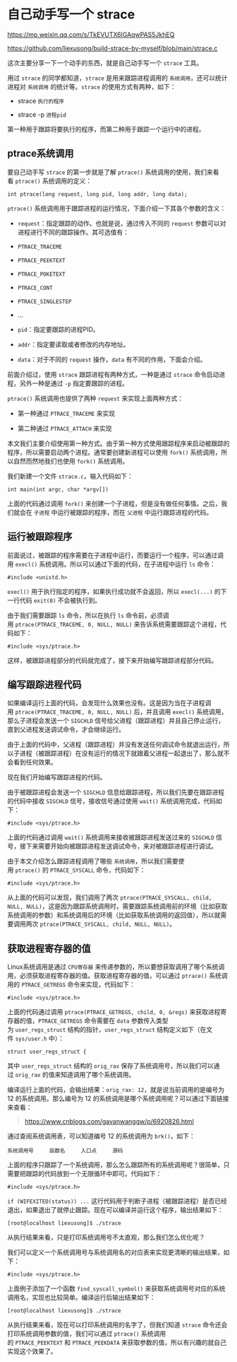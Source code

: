 # 自己动手写一个 strace

https://mp.weixin.qq.com/s/TkEVUTX6lGAqwPAS5JkhEQ

https://github.com/liexusong/build-strace-by-myself/blob/main/strace.c

这次主要分享一下一个动手的东西，就是自己动手写一个 `strace` 工具。

用过 `strace` 的同学都知道，`strace` 是用来跟踪进程调用的 `系统调用`，还可以统计进程对 `系统调用` 的统计等。`strace` 的使用方式有两种，如下：

- strace `执行的程序`

- strace -p `进程pid`

第一种用于跟踪将要执行的程序，而第二种用于跟踪一个运行中的进程。

## ptrace系统调用

要自己动手写 `strace` 的第一步就是了解 `ptrace()` 系统调用的使用，我们来看看 `ptrace()` 系统调用的定义：

```
int ptrace(long request, long pid, long addr, long data);
```

`ptrace()` 系统调用用于跟踪进程的运行情况，下面介绍一下其各个参数的含义：

- `request`：指定跟踪的动作。也就是说，通过传入不同的 `request` 参数可以对进程进行不同的跟踪操作。其可选值有：

- `PTRACE_TRACEME`

- `PTRACE_PEEKTEXT`

- `PTRACE_POKETEXT`

- `PTRACE_CONT`

- `PTRACE_SINGLESTEP`

- ...

- `pid`：指定要跟踪的进程PID。

- `addr`：指定要读取或者修改的内存地址。

- `data`：对于不同的 `request` 操作，`data` 有不同的作用，下面会介绍。

前面介绍过，使用 `strace` 跟踪进程有两种方式，一种是通过 `strace` 命令启动进程，另外一种是通过 `-p` 指定要跟踪的进程。

`ptrace()` 系统调用也提供了两种 `request` 来实现上面两种方式：

- 第一种通过 `PTRACE_TRACEME` 来实现

- 第二种通过 `PTRACE_ATTACH` 来实现

本文我们主要介绍使用第一种方式。由于第一种方式使用跟踪程序来启动被跟踪的程序，所以需要启动两个进程。通常要创建新进程可以使用 `fork()` 系统调用，所以自然而然地我们也使用 `fork()` 系统调用。

我们新建一个文件 `strace.c`，输入代码如下：

```
int main(int argc, char *argv[])
```

上面的代码通过调用 `fork()` 来创建一个子进程，但是没有做任何事情。之后，我们就会在 `子进程` 中运行被跟踪的程序，而在 `父进程` 中运行跟踪进程的代码。

## 运行被跟踪程序

前面说过，被跟踪的程序需要在子进程中运行，而要运行一个程序，可以通过调用 `execl()` 系统调用。所以可以通过下面的代码，在子进程中运行 `ls` 命令：

```
#include <unistd.h>
```

`execl()` 用于执行指定的程序，如果执行成功就不会返回，所以 `execl(...)` 的下一行代码 `exit(0)` 不会被执行到。

由于我们需要跟踪 `ls` 命令，所以在执行 `ls` 命令前，必须调用 `ptrace(PTRACE_TRACEME, 0, NULL, NULL)` 来告诉系统需要跟踪这个进程，代码如下：

```
#include <sys/ptrace.h>
```

这样，被跟踪进程部分的代码就完成了，接下来开始编写跟踪进程部分代码。

## 编写跟踪进程代码

如果编译运行上面的代码，会发现什么效果也没有。这是因为当在子进程调用 `ptrace(PTRACE_TRACEME, 0, NULL, NULL)` 后，并且调用 `execl()` 系统调用，那么子进程会发送一个 `SIGCHLD` 信号给父进程（跟踪进程）并且自己停止运行，直到父进程发送调试命令，才会继续运行。

由于上面的代码中，父进程（跟踪进程）并没有发送任何调试命令就退出运行，所以子进程（被跟踪进程）在没有运行的情况下就跟着父进程一起退出了，那么就不会看到任何效果。

现在我们开始编写跟踪进程的代码。

由于被跟踪进程会发送一个 `SIGCHLD` 信息给跟踪进程，所以我们先要在跟踪进程的代码中接收 `SIGCHLD` 信号，接收信号通过使用 `wait()` 系统调用完成，代码如下：

```
#include <sys/ptrace.h>
```

上面的代码通过调用 `wait()` 系统调用来接收被跟踪进程发送过来的 `SIGCHLD` 信号，接下来需要开始向被跟踪进程发送调试命令，来对被跟踪进程进行调试。

由于本文介绍怎么跟踪进程调用了哪些 `系统调用`，所以我们需要使用 `ptrace()` 的 `PTRACE_SYSCALL` 命令，代码如下：

```
#include <sys/ptrace.h>
```

从上面的代码可以发现，我们调用了两次 `ptrace(PTRACE_SYSCALL, child, NULL, NULL)`，这是因为跟踪系统调用时，需要跟踪系统调用前的环境（比如获取系统调用的参数）和系统调用后的环境（比如获取系统调用的返回值），所以就需要调用两次 `ptrace(PTRACE_SYSCALL, child, NULL, NULL)`。

## 获取进程寄存器的值

Linux系统调用是通过 `CPU寄存器` 来传递参数的，所以要想获取调用了哪个系统调用，必须获取进程寄存器的值。获取进程寄存器的值，可以通过 `ptrace()` 系统调用的 `PTRACE_GETREGS` 命令来实现，代码如下：

```
#include <sys/ptrace.h>
```

上面的代码通过调用 `ptrace(PTRACE_GETREGS, child, 0, &regs)` 来获取进程寄存器的值，`PTRACE_GETREGS` 命令需要在 `data` 参数传入类型为 `user_regs_struct` 结构的指针，`user_regs_struct` 结构定义如下（在文件 `sys/user.h` 中）：

```
struct user_regs_struct {
```

其中 `user_regs_struct` 结构的 `orig_rax` 保存了系统调用号，所以我们可以通过 `orig_rax` 的值来知道调用了哪个系统调用。

编译运行上面的代码，会输出结果：`orig_rax: 12`，就是说当前调用的是编号为 12 的系统调用。那么编号为 12 的系统调用是哪个系统调用呢？可以通过下面链接来查看：

> https://www.cnblogs.com/gavanwanggw/p/6920826.html

通过查阅系统调用表，可以知道编号 12 的系统调用为 `brk()`，如下：

```
系统调用号     函数名     入口点     源码
```

上面的程序只跟踪了一个系统调用，那么怎么跟踪所有的系统调用呢？很简单，只需要把跟踪的代码放到一个无限循环中即可。代码如下：

```
#include <sys/ptrace.h>
```

`if (WIFEXITED(status)) ...` 这行代码用于判断子进程（被跟踪进程）是否已经退出，如果退出了就停止跟踪。现在可以编译并运行这个程序，输出结果如下：

```
[root@localhost liexusong]$ ./strace
```

从执行结果来看，只是打印系统调用号不太直观，那么我们怎么优化呢？

我们可以定义一个系统调用号与系统调用名的对应表来实现更清晰的输出结果，如下：

```
#include <sys/ptrace.h>
```

上面例子添加了一个函数 `find_syscall_symbol()` 来获取系统调用号对应的系统调用名，实现也比较简单。编译运行后输出结果如下：

```
[root@localhost liexusong]$ ./strace
```

从执行结果来看，现在可以打印系统调用的名字了，但我们知道 `strace` 命令还会打印系统调用参数的值，我们可以通过 `ptrace()` 系统调用的 `PTRACE_PEEKTEXT` 和 `PTRACE_PEEKDATA` 来获取参数的值，所以有兴趣的就自己实现这个效果了。
